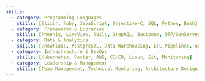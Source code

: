```yaml
---
skills:
  - category: Programming Languages
    skills: [Elixir, Ruby, JavaScript, Objective-C, SQL, Python, Bash]
  - category: Frameworks & Libraries
    skills: [Phoenix, LiveView, Rails, GraphQL, Backbone, OTP/GenServer]
  - category: Data & Analytics
    skills: [Snowflake, PostgreSQL, Data Warehousing, ETL Pipelines, Analytics]
  - category: Infrastructure & DevOps
    skills: [Kubernetes, Docker, AWS, CI/CD, Linux, Git, Monitoring]
  - category: Leadership & Management
    skills: [Team Management, Technical Mentoring, Architecture Design, Agile, Code Review]
---
```

